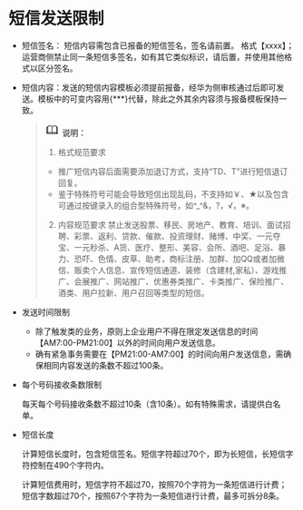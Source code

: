 # 短信发送限制<a name="smn_ug_a8000"></a>

-   短信签名： 短信内容需包含已报备的短信签名，签名请前置。 格式【xxxx】；运营商侧禁止同一条短信多签名，如有其它类似标识，请后置，并使用其他格式以区分签名。
-   短信内容：发送的短信内容模板必须提前报备，经华为侧审核通过后即可发送。模板中的可变内容用\{\*\*\*\}代替，除此之外其余内容须与报备模板保持一致。

    >![](public_sys-resources/icon-note.gif) **说明：** 
    >1.  格式规范要求
    >    -   推广短信内容后面需要添加退订方式，支持“TD、T”进行短信退订回复。
    >    -   鉴于特殊符号可能会导致短信出现乱码，不支持如￥、★以及包含可通过按键录入的组合型特殊符号，如^\_^&，?，√，※。
    >2.  内容规范要求
    >    禁止发送股票、移民、房地产、教育、培训、面试招聘、彩票、返利、贷款、催款、投资理财、赌博、中奖、一元夺宝、一元秒杀、A货、医疗、整形、美容、会所、酒吧、足浴、暴力、恐吓、色情、皮草、助考，商标注册、加群、加QQ或者加微信、贩卖个人信息、宣传短信通道、装修（含建材,家私）、游戏推广、会展推广、网站推广、优惠券类推广、卡类推广、保险推广、酒类、用户拉新、用户召回等类型的短信。

-   发送时间限制
    -   除了触发类的业务，原则上企业用户不得在限定发送信息的时间【AM7:00-PM21:00】以外的时间向用户发送信息。
    -   确有紧急事务需要在【PM21:00-AM7:00】的时间向用户发送信息，需确保相同内容发送的条数不超过100条。


-   每个号码接收条数限制

    每天每个号码接收条数不超过10条（含10条）。如有特殊需求，请提供白名单。

-   短信长度

    计算短信长度时，包含短信签名。短信字符超过70个，即为长短信，长短信字符控制在490个字符内。

    计算短信费用时，短信字符不超过70，按照70个字符为一条短信进行计费；短信字数超过70个，按照67个字符为一条短信进行计费，最多可拆分8条。


